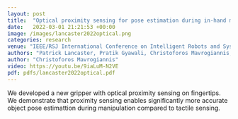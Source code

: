 ```yaml
---
layout: post
title:  "Optical proximity sensing for pose estimation during in-hand manipulation"
date:   2022-03-01 21:21:53 +00:00
image: /images/lancaster2022optical.png
categories: research
venue: "IEEE/RSJ International Conference on Intelligent Robots and Systems (IROS)"
authors: "Patrick Lancaster, Pratik Gyawali, Christoforos Mavrogiannis, Siddhartha Srinivasa, Joshua Smith"
author: "Christoforos Mavrogiannis"
video: https://youtu.be/9iaLuM-N2VE
pdf: pdfs/lancaster2022optical.pdf
---
```

We developed a new gripper with optical proximity sensing on fingertips. We demonstrate that proximity sensing enables significantly more accurate object pose estimattion during manipulation compared to tactile sensing.

